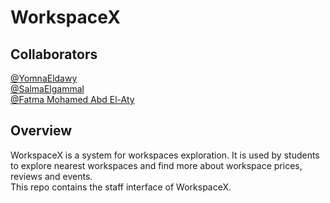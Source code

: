 # WorkspaceX

## Collaborators
[@YomnaEldawy](https://github.com/YomnaEldawy) <br>
[@SalmaElgammal](https://github.com/SalmaElgammal) <br>
[@Fatma Mohamed Abd El-Aty](https://github.com/Fatma-Mohamed-Abd-El-Aty)

## Overview
WorkspaceX is a system for workspaces exploration. It is used by students to explore nearest workspaces and find more about workspace prices, reviews and events. <br>
This repo contains the staff interface of WorkspaceX. <bra>
